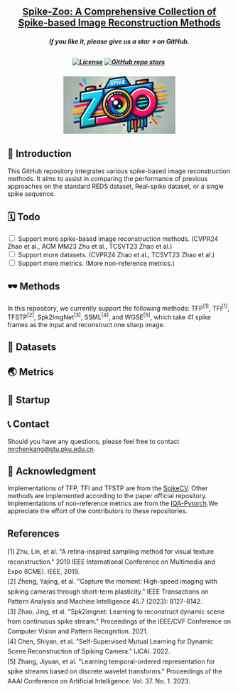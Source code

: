 <h2 align="center"> 
  <a href="">Spike-Zoo: A Comprehensive Collection of Spike-based Image Reconstruction Methods
  </a>
</h2>
<h5 align="center"> 
If you like it, please give us a star ⭐ on GitHub.  
</h5>

<h5 align="center">

[![License](https://img.shields.io/badge/License-MIT-yellow)](https://github.com/chenkang455/S-SDM)
[![GitHub repo stars](https://img.shields.io/github/stars/chenkang455/Spike-Image-Reconstruction?style=flat&logo=github&logoColor=whitesmoke&label=Stars)](https://github.com/chenkang455/Spike-Image-Reconstruction/stargazers)&#160;
</h5>

<p align="center">
  <img src="figures/zoo_new.png" style="width:50%;">
</p>


## 📕 Introduction 
This GitHub repository integrates various spike-based image reconstruction methods. It aims to assist in comparing the performance of previous approaches on the standard REDS dataset, Real-spike dataset, or a single spike sequence.

## 🗓️ Todo
<form>
  <label><input type="checkbox" /> Support more spike-based image reconstruction methods. (CVPR24 Zhao et al., ACM MM23 Zhu et al., TCSVT23 Zhao et al.) </label><br>
  <label><input type="checkbox" /> Support more datasets. (CVPR24 Zhao et al., TCSVT23 Zhao et al.)</label><br>
  <label><input type="checkbox" /> Support more metrics. (More non-reference metrics.)</label><br>
</form>

## 🕶 Methods
In this repository, we currently support the following methods: TFP<sup>[1]</sup>, TFI<sup>[1]</sup>, TFSTP<sup>[2]</sup>, Spk2ImgNet<sup>[3]</sup>, SSML<sup>[4]</sup>, and WGSE<sup>[5]</sup>, which take 41 spike frames as the input and reconstruct one sharp image. 

## 🔢 Datasets

## 🌏 Metrics

## 🍭 Startup

## 📞 Contact
Should you have any questions, please feel free to contact [mrchenkang@stu.pku.edu.cn](mailto:mrchenkang@stu.pku.edu.cn).

## 🙇‍ Acknowledgment
Implementations of TFP, TFI and TFSTP are from the [SpikeCV](https://spikecv.github.io/). Other methods are implemented according to the paper official repository. Implementations of non-reference metrics are from the [IQA-Pytorch](https://github.com/chaofengc/IQA-PyTorch).We appreciate the effort of the contributors to these repositories.

## References
<style>
.custom-paragraph {
    line-height: 1.6; /* 调整这个值来设置你希望的行间距 */
    margin-bottom: 20px; /* 设置段落间的间距 */
}
</style>

<div class="custom-paragraph">
<p>
[1] Zhu, Lin, et al. "A retina-inspired sampling method for visual texture reconstruction." 2019 IEEE International Conference on Multimedia and Expo (ICME). IEEE, 2019.<br>
[2] Zheng, Yajing, et al. "Capture the moment: High-speed imaging with spiking cameras through short-term plasticity." IEEE Transactions on Pattern Analysis and Machine Intelligence 45.7 (2023): 8127-8142.<br>
[3] Zhao, Jing, et al. "Spk2imgnet: Learning to reconstruct dynamic scene from continuous spike stream." Proceedings of the IEEE/CVF Conference on Computer Vision and Pattern Recognition. 2021.<br>
[4] Chen, Shiyan, et al. "Self-Supervised Mutual Learning for Dynamic Scene Reconstruction of Spiking Camera." IJCAI. 2022.<br>
[5] Zhang, Jiyuan, et al. "Learning temporal-ordered representation for spike streams based on discrete wavelet transforms." Proceedings of the AAAI Conference on Artificial Intelligence. Vol. 37. No. 1. 2023. 
</p>
</div>


> 